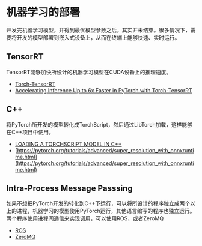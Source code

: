 # 机器学习的部署

开发完机器学习模型，并得到最优模型参数之后，其实并未结束。很多情况下，需要将开发的模型部署到嵌入式设备上，从而在终端上能够快速、实时运行。



## TensorRT

TensorRT能够加快所设计的机器学习模型在CUDA设备上的推理速度。

* [Torch-TensorRT](https://pytorch.org/TensorRT/)
* [Accelerating Inference Up to 6x Faster in PyTorch with Torch-TensorRT](https://developer.nvidia.com/blog/accelerating-inference-up-to-6x-faster-in-pytorch-with-torch-tensorrt/)

## C++

将PyTorch所开发的模型转化成TorchScript，然后通过LibTorch加载，这样能够在C++项目中使用。

* [LOADING A TORCHSCRIPT MODEL IN C++](https://pytorch.org/tutorials/advanced/cpp_export.html)
* [https://pytorch.org/tutorials/advanced/super_resolution_with_onnxruntime.html](https://pytorch.org/tutorials/advanced/super_resolution_with_onnxruntime.html)

## Intra-Process Message Passsing

如果不想把PyTorch开发的转化到C++下运行，可以将所设计的程序独立成两个以上的进程，机器学习的模型使用PyTorch运行，其他语言编写的程序也独立运行。两个程序使用进程间通信来实现调用，可以使用ROS，或者ZeroMQ

* [ROS](http://wiki.ros.org/ROS/Tutorials/CreatingMsgAndSrv)
* [ZeroMQ](https://zeromq.org/)
